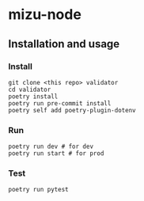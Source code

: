# mizu-node

## Installation and usage


### Install

```shell
git clone <this repo> validator
cd validator
poetry install
poetry run pre-commit install
poetry self add poetry-plugin-dotenv
```

### Run

```shell
poetry run dev # for dev
poetry run start # for prod
```

### Test

```shell
poetry run pytest
```
